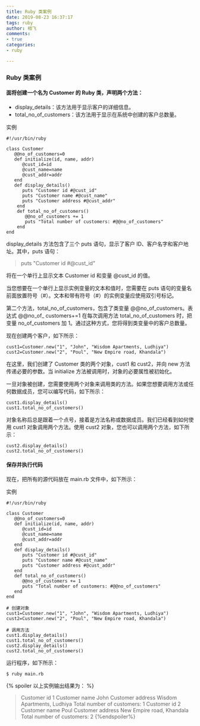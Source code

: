 ```yaml
---
title: Ruby 类案例
date: 2019-08-23 16:37:17
tags: ruby
author: 相飞
comments:
- true
categories:
- ruby

---
```



### Ruby 类案例

#### 面将创建一个名为 Customer 的 Ruby 类，声明两个方法：

- display_details：该方法用于显示客户的详细信息。
- total_no_of_customers：该方法用于显示在系统中创建的客户总数量。

实例
```
#!/usr/bin/ruby
 
class Customer
   @@no_of_customers=0
   def initialize(id, name, addr)
      @cust_id=id
      @cust_name=name
      @cust_addr=addr
   end
   def display_details()
      puts "Customer id #@cust_id"
      puts "Customer name #@cust_name"
      puts "Customer address #@cust_addr"
    end
    def total_no_of_customers()
       @@no_of_customers += 1
       puts "Total number of customers: #@@no_of_customers"
    end
end
```
display_details 方法包含了三个 puts 语句，显示了客户 ID、客户名字和客户地址。其中，puts 语句：

> puts "Customer id #@cust_id"

将在一个单行上显示文本 Customer id 和变量 @cust_id 的值。

当您想要在一个单行上显示实例变量的文本和值时，您需要在 puts 语句的变量名前面放置符号（#）。文本和带有符号（#）的实例变量应使用双引号标记。

第二个方法，total_no_of_customers，包含了类变量 @@no_of_customers。表达式 @@no_of_ customers+=1 在每次调用方法 total_no_of_customers 时，把变量 no_of_customers 加 1。通过这种方式，您将得到类变量中的客户总数量。

现在创建两个客户，如下所示：
```
cust1=Customer.new("1", "John", "Wisdom Apartments, Ludhiya")
cust2=Customer.new("2", "Poul", "New Empire road, Khandala")
```


在这里，我们创建了 Customer 类的两个对象，cust1 和 cust2，并向 new 方法传递必要的参数。当 initialize 方法被调用时，对象的必要属性被初始化。

一旦对象被创建，您需要使用两个对象来调用类的方法。如果您想要调用方法或任何数据成员，您可以编写代码，如下所示：
```
cust1.display_details()
cust1.total_no_of_customers()
```

对象名称后总是跟着一个点号，接着是方法名称或数据成员。我们已经看到如何使用 cust1 对象调用两个方法。使用 cust2 对象，您也可以调用两个方法，如下所示：
```
cust2.display_details()
cust2.total_no_of_customers()
```

#### 保存并执行代码
现在，把所有的源代码放在 main.rb 文件中，如下所示：

实例
```
#!/usr/bin/ruby
 
class Customer
   @@no_of_customers=0
   def initialize(id, name, addr)
      @cust_id=id
      @cust_name=name
      @cust_addr=addr
   end
   def display_details()
      puts "Customer id #@cust_id"
      puts "Customer name #@cust_name"
      puts "Customer address #@cust_addr"
   end
   def total_no_of_customers()
      @@no_of_customers += 1
      puts "Total number of customers: #@@no_of_customers"
   end
end

# 创建对象
cust1=Customer.new("1", "John", "Wisdom Apartments, Ludhiya")
cust2=Customer.new("2", "Poul", "New Empire road, Khandala")

# 调用方法
cust1.display_details()
cust1.total_no_of_customers()
cust2.display_details()
cust2.total_no_of_customers()
```

运行程序，如下所示：

```
$ ruby main.rb
```
{% spoiler 以上实例输出结果为： %}
> Customer id 1
> Customer name John
> Customer address Wisdom Apartments, Ludhiya
> Total number of customers: 1
> Customer id 2
> Customer name Poul
> Customer address New Empire road, Khandala
> Total number of customers: 2
{%endspoiler%}
